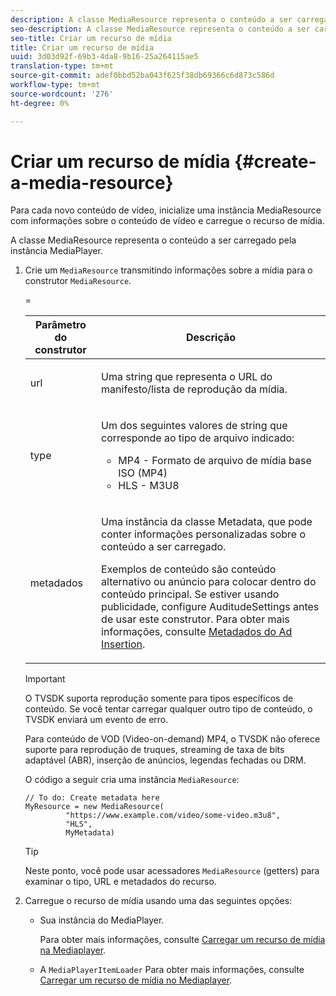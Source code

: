 ```yaml
---
description: A classe MediaResource representa o conteúdo a ser carregado pela instância MediaPlayer.
seo-description: A classe MediaResource representa o conteúdo a ser carregado pela instância MediaPlayer.
seo-title: Criar um recurso de mídia
title: Criar um recurso de mídia
uuid: 3d03d92f-69b3-4da8-9b16-25a264115ae5
translation-type: tm+mt
source-git-commit: adef0bbd52ba043f625f38db69366c6d873c586d
workflow-type: tm+mt
source-wordcount: '276'
ht-degree: 0%

---
```



# Criar um recurso de mídia {#create-a-media-resource}

Para cada novo conteúdo de vídeo, inicialize uma instância MediaResource com informações sobre o conteúdo de vídeo e carregue o recurso de mídia.

A classe MediaResource representa o conteúdo a ser carregado pela instância MediaPlayer.

1. Crie um `MediaResource` transmitindo informações sobre a mídia para o construtor `MediaResource`.

   <table id="table_DD0D5D9129D54F73881399B9B4FF546A"> 
    <thead> 
      <tr> 
      <th colname="col1" class="entry"> Parâmetro do construtor </th> 
      <th colname="col2" class="entry"> Descrição </th> 
      </tr>
    </thead>
    =<tbody> 
      <tr> 
      <td colname="col1"><span class="codeph"> url</span> </td> 
      <td colname="col2"> <p>Uma string que representa o URL do manifesto/lista de reprodução da mídia. </p> </td> 
      </tr> 
      <tr> 
      <td colname="col1"><span class="codeph"> type</span> </td> 
      <td colname="col2"> <p>Um dos seguintes valores de string que corresponde ao tipo de arquivo indicado: 
        <ul id="ul_7512E90B7B294EF9BFBA2D68DE678CBB"> 
        <li id="li_AA84434E84184A3D909552794B425ABD"><span class="codeph"> MP4</span> - Formato de arquivo de mídia base ISO (MP4) </li> 
        <li id="li_8A2F3752569344B59EE30303A8393488"><span class="codeph"> HLS</span>  - M3U8 </li> 
        </ul> </p> </td> 
      </tr> 
      <tr> 
      <td colname="col1"><span class="codeph"> metadados</span> </td> 
      <td colname="col2"> <p>Uma instância da classe <span class="codeph"> Metadata</span>, que pode conter informações personalizadas sobre o conteúdo a ser carregado. </p> <p>Exemplos de conteúdo são conteúdo alternativo ou anúncio para colocar dentro do conteúdo principal. Se estiver usando publicidade, configure <span class="codeph"> AuditudeSettings</span> antes de usar este construtor. Para obter mais informações, consulte <a href="../../../tvsdk-1.4-for-desktop-hls/ad-insertion/ad-insertion-metadata/c-psdk-dhls-1.4-ad-insertion-metadata.md" format="dita" scope="local"> Metadados do Ad Insertion</a>. </p> </td> 
      </tr> 
    </tbody> 
   </table>

   >[!IMPORTANT]
   >
   >O TVSDK suporta reprodução somente para tipos específicos de conteúdo. Se você tentar carregar qualquer outro tipo de conteúdo, o TVSDK enviará um evento de erro.
   >
   >Para conteúdo de VOD (Video-on-demand) MP4, o TVSDK não oferece suporte para reprodução de truques, streaming de taxa de bits adaptável (ABR), inserção de anúncios, legendas fechadas ou DRM.

   O código a seguir cria uma instância `MediaResource`:

   ```
   // To do: Create metadata here
   MyResource = new MediaResource(
            "https://www.example.com/video/some-video.m3u8", 
            "HLS",
            MyMetadata)
   ```

   >[!TIP]
   >
   >Neste ponto, você pode usar acessadores `MediaResource` (getters) para examinar o tipo, URL e metadados do recurso.

1. Carregue o recurso de mídia usando uma das seguintes opções:

   * Sua instância do MediaPlayer.

      Para obter mais informações, consulte [Carregar um recurso de mídia na Mediaplayer](../../../tvsdk-1.4-for-desktop-hls/t-psdk-dhls-1.4-configure/c-psdk-dhls-1.4-mediaplayer-initialize-for-video/t-psdk-dhls-1.4-media-resource-load.md).
   * A `MediaPlayerItemLoader` Para obter mais informações, consulte [Carregar um recurso de mídia no Mediaplayer](../../../tvsdk-1.4-for-desktop-hls/t-psdk-dhls-1.4-configure/c-psdk-dhls-1.4-mediaplayer-initialize-for-video/t-psdk-dhls-1.4-media-resource-load.md).

